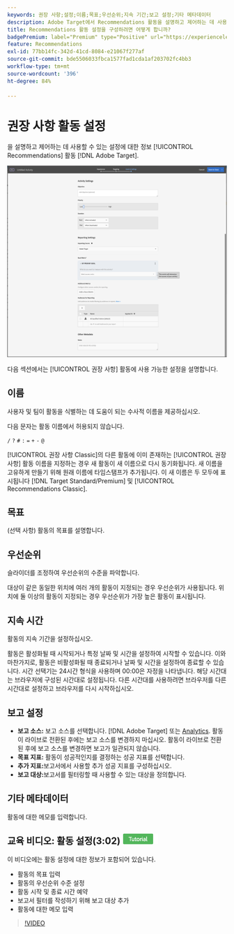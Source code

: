 ```yaml
---
keywords: 권장 사항;설정;이름;목표;우선순위;지속 기간;보고 설정;기타 메타데이터
description: Adobe Target에서 Recommendations 활동을 설명하고 제어하는 데 사용되는 설정을 구성하는 방법을 알아봅니다.
title: Recommendations 활동 설정을 구성하려면 어떻게 합니까?
badgePremium: label="Premium" type="Positive" url="https://experienceleague.adobe.com/docs/target/using/introduction/intro.html?lang=en#premium newtab=true" tooltip="See what's included in Target Premium."
feature: Recommendations
exl-id: 77bb14fc-342d-41cd-8084-e21067f277af
source-git-commit: bde5506033fbca1577fad1cda1af203702fc4bb3
workflow-type: tm+mt
source-wordcount: '396'
ht-degree: 84%

---
```


# 권장 사항 활동 설정

을 설명하고 제어하는 데 사용할 수 있는 설정에 대한 정보 [!UICONTROL Recommendations] 활동 [!DNL Adobe Target].

![권장 사항 목표 및 설정 페이지](/help/main/c-recommendations/t-create-recs-activity/assets/recs-settings.png)

다음 섹션에서는 [!UICONTROL 권장 사항] 활동에 사용 가능한 설정을 설명합니다.

## 이름

사용자 및 팀이 활동을 식별하는 데 도움이 되는 수사적 이름을 제공하십시오.

다음 문자는 활동 이름에서 허용되지 않습니다.

`/`
`?`
`#`
`:`
`=`
`+`
`-`
`@`

[!UICONTROL 권장 사항 Classic]의 다른 활동에 이미 존재하는 [!UICONTROL 권장 사항] 활동 이름을 지정하는 경우 새 활동이 새 이름으로 다시 동기화됩니다. 새 이름을 고유하게 만들기 위해 원래 이름에 타임스탬프가 추가됩니다. 이 새 이름은 두 모두에 표시됩니다 [!DNL Target Standard/Premium] 및 [!UICONTROL Recommendations Classic].

## 목표

(선택 사항) 활동의 목표를 설명합니다.

## 우선순위

슬라이더를 조정하여 우선순위의 수준을 파악합니다.

대상이 같은 동일한 위치에 여러 개의 활동이 지정되는 경우 우선순위가 사용됩니다. 위치에 둘 이상의 활동이 지정되는 경우 우선순위가 가장 높은 활동이 표시됩니다.

## 지속 시간

활동의 지속 기간을 설정하십시오.

활동은 활성화될 때 시작되거나 특정 날짜 및 시간을 설정하여 시작할 수 있습니다. 이와 마찬가지로, 활동은 비활성화될 때 종료되거나 날짜 및 시간을 설정하여 종료할 수 있습니다. 시간 선택기는 24시간 형식을 사용하며 00:00은 자정을 나타냅니다. 해당 시간대는 브라우저에 구성된 시간대로 설정됩니다. 다른 시간대를 사용하려면 브라우저를 다른 시간대로 설정하고 브라우저를 다시 시작하십시오.

## 보고 설정

* **보고 소스:** 보고 소스를 선택합니다. [!DNL Adobe Target] 또는 [Analytics](/help/main/c-integrating-target-with-mac/a4t/a4t.md). 활동이 라이브로 전환된 후에는 보고 소스를 변경하지 마십시오. 활동이 라이브로 전환된 후에 보고 소스를 변경하면 보고가 일관되지 않습니다.
* **목표 지표:** 활동이 성공적인지를 결정하는 성공 지표를 선택합니다.
* **추가 지표:**&#x200B;보고서에서 사용할 추가 성공 지표를 구성하십시오.
* **보고 대상:**&#x200B;보고서를 필터링할 때 사용할 수 있는 대상을 정의합니다.

## 기타 메타데이터

활동에 대한 메모를 입력합니다.

## 교육 비디오: 활동 설정(3:02) ![튜토리얼 배지](/help/main/assets/tutorial.png)

이 비디오에는 활동 설정에 대한 정보가 포함되어 있습니다.

* 활동의 목표 입력
* 활동의 우선순위 수준 설정
* 활동 시작 및 종료 시간 예약
* 보고서 필터를 작성하기 위해 보고 대상 추가
* 활동에 대한 메모 입력

>[!VIDEO](https://video.tv.adobe.com/v/17381)
